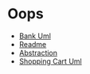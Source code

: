 # Oops 
- [Bank Uml](bank-uml.md)
- [Readme](readme.md)
- [Abstraction](abstraction.md)
- [Shopping Cart Uml](shopping-cart-uml.md)